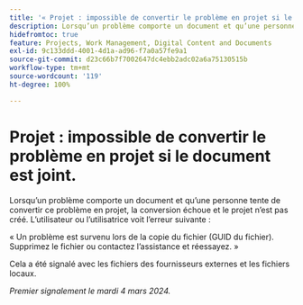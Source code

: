 ```yaml
---
title: '« Projet : impossible de convertir le problème en projet si le document est joint. »'
description: Lorsqu’un problème comporte un document et qu’une personne tente de convertir ce problème en projet, la conversion échoue et le projet n’est pas créé. L’utilisateur ou l’utilisatrice voit une erreur.
hidefromtoc: true
feature: Projects, Work Management, Digital Content and Documents
exl-id: 9c133ddd-4001-4d1a-ad96-f7a0a57fe9a1
source-git-commit: d23c66b7f7002647dc4ebb2adc02a6a75130515b
workflow-type: tm+mt
source-wordcount: '119'
ht-degree: 100%

---
```


# Projet : impossible de convertir le problème en projet si le document est joint.

<!--

>[!NOTE]
>
>This issue was fixed on May 23, 2024.

-->

Lorsqu’un problème comporte un document et qu’une personne tente de convertir ce problème en projet, la conversion échoue et le projet n’est pas créé. L’utilisateur ou l’utilisatrice voit l’erreur suivante :

« Un problème est survenu lors de la copie du fichier (GUID du fichier). Supprimez le fichier ou contactez l’assistance et réessayez. »

Cela a été signalé avec les fichiers des fournisseurs externes et les fichiers locaux.

_Premier signalement le mardi 4 mars 2024._
